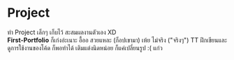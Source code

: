 # Project
ทำ Project เล็กๆ เก็บไว้ สะสมผลงานตัวเอง XD </br>
<b>First-Portfolio</b> ก็เก่งอ่ะเนาะ อื้ออ สวยแหละ (ก็อปเขามา) เห้ย ไม่จริง ("จริงๆ") TT  ฝึกเขียนและดูการใช้งานของโค้ด ก็พอทำได้ เติมแต่งนิดหน่อย ก็แค่เปลี่ยนรูป :( แก๋ว
